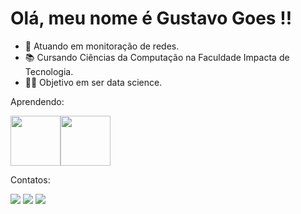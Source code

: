 # Olá, meu nome é Gustavo Goes !!

- 🔭 Atuando em monitoração de redes.
- 📚 Cursando Ciências da Computação na Faculdade Impacta de Tecnologia.
- 👨‍💻 Objetivo em ser data science.

Aprendendo:

<img src="https://cdn.jsdelivr.net/gh/devicons/devicon/icons/python/python-original-wordmark.svg" width="80" height= "80" /><img src="https://cdn.jsdelivr.net/gh/devicons/devicon/icons/java/java-original-wordmark.svg" width="80" height= "80" />

Contatos: 

<div>
<a href="https://instagram.com/_gugoes/" target="_blank"><img src="https://img.shields.io/badge/-Instagram-%23E4405F?style=for-the-badge&logo=instagram&logoColor=white" target="_blank"></a>
<a href = "mailto:goesgustavo@gmail.com"><img src="https://img.shields.io/badge/Gmail-D14836?style=for-the-badge&logo=gmail&logoColor=white" target="_blank"></a>
<a href="https://www.linkedin.com/in/gustavo-goes-" target="_blank"><img src="https://img.shields.io/badge/-LinkedIn-%230077B5?style=for-the-badge&logo=linkedin&logoColor=white" target="_blank"></a>   

          


